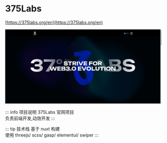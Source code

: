 # 375Labs

[https://375labs.org/en](https://375labs.org/en)

![alt text](image/375.png)

::: info 项目说明
375Labs 官网项目  
负责前端开发,动效开发
:::

::: tip 技术栈
基于 nuxt 构建  
使用 threejs/ scss/ gasp/ elementui/ swiper
:::

